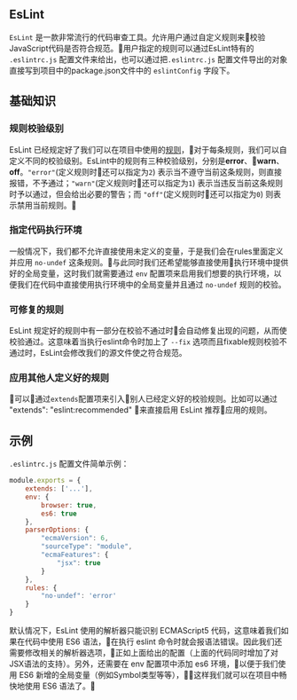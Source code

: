 ## EsLint

`EsLint` 是一款非常流行的代码审查工具。允许用户通过自定义规则来校验JavaScript代码是否符合规范。用户指定的规则可以通过EsLint特有的 `.eslintrc.js` 配置文件来给出，也可以通过把`.eslintrc.js` 配置文件导出的对象直接写到项目中的package.json文件中的 `eslintConfig` 字段下。

## 基础知识

### 规则校验级别

EsLint 已经规定好了我们可以在项目中使用的[规则](http://eslint.cn/docs/rules/)，对于每条规则，我们可以自定义不同的校验级别。EsLint中的规则有三种校验级别，分别是**error**、**warn**、**off**。`"error"`(定义规则时还可以指定为`2`) 表示当不遵守当前这条规则，则直接报错，不予通过；`"warn"`(定义规则时还可以指定为`1`) 表示当违反当前这条规则时予以通过，但会给出必要的警告；而 `"off"`(定义规则时还可以指定为`0`) 则表示禁用当前规则。

### 指定代码执行环境

一般情况下，我们都不允许直接使用未定义的变量，于是我们会在rules里面定义并应用 `no-undef` 这条规则。与此同时我们还希望能够直接使用执行环境中提供好的全局变量，这时我们就需要通过 `env` 配置项来启用我们想要的执行环境，以便我们在代码中直接使用执行环境中的全局变量并且通过 `no-undef` 规则的校验。

### 可修复的规则

EsLint 规定好的规则中有一部分在校验不通过时会自动修复出现的问题，从而使校验通过。这意味着当执行eslint命令时加上了 `--fix` 选项而且fixable规则校验不通过时，EsLint会修改我们的源文件使之符合规范。

### 应用其他人定义好的规则

可以通过`extends`配置项来引入别人已经定义好的校验规则。比如可以通过 "extends": "eslint:recommended" 来直接启用 EsLint 推荐应用的规则。

## 示例

`.eslintrc.js` 配置文件简单示例：

``` javascript
module.exports = {
    extends: ['...'],
    env: {
        browser: true,
        es6: true
    },
    parserOptions: {
        "ecmaVersion": 6,
        "sourceType": "module",
        "ecmaFeatures": {
            "jsx": true
        }
    },
    rules: {
        "no-undef": 'error'
    }
}
```

默认情况下，EsLint 使用的解析器只能识别 ECMAScript5 代码，这意味着我们如果在代码中使用 ES6 语法，在执行 eslint 命令时就会报语法错误。因此我们还需要修改相关的解析器选项，正如上面给出的配置（上面的代码同时增加了对JSX语法的支持）。另外，还需要在 env 配置项中添加 es6 环境，以便于我们使用 ES6 新增的全局变量（例如Symbol类型等等），这样我们就可以在项目中畅快地使用 ES6 语法了。


